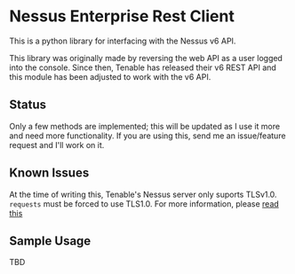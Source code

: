 # Nessus Enterprise Rest Client

This is a python library for interfacing with the Nessus v6 API. 

This library was originally made by reversing the web API as a user logged into the console. Since then, Tenable has released their v6 REST API and this module has been adjusted to work with the v6 API. 

## Status

Only a few methods are implemented; this will be updated as I use it more and need more functionality. If you are using this, send me an issue/feature request and I'll work on it.

## Known Issues

At the time of writing this, Tenable's Nessus server only suports TLSv1.0. `requests` must be forced to use TLS1.0. For more information, please [read this](https://github.com/jfalken/nessus_enterprise_rest_client/blob/master/ssl_readme.md)

## Sample Usage

TBD
